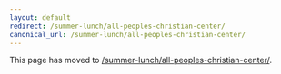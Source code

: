 ```yaml
---
layout: default
redirect: /summer-lunch/all-peoples-christian-center/
canonical_url: /summer-lunch/all-peoples-christian-center/
---
```


This page has moved to [/summer-lunch/all-peoples-christian-center/](/summer-lunch/all-peoples-christian-center/).
